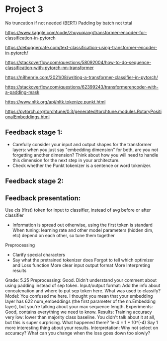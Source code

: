 # Project 3

No truncation if not needed (BERT)
Padding by batch not total

https://www.kaggle.com/code/zhuyuqiang/transformer-encoder-for-classification-in-pytorch

https://debuggercafe.com/text-classification-using-transformer-encoder-in-pytorch/

https://stackoverflow.com/questions/58092004/how-to-do-sequence-classification-with-pytorch-nn-transformer

https://n8henrie.com/2021/08/writing-a-transformer-classifier-in-pytorch/

https://stackoverflow.com/questions/62399243/transformerencoder-with-a-padding-mask

https://www.nltk.org/api/nltk.tokenize.punkt.html

https://pytorch.org/torchtune/0.3/generated/torchtune.modules.RotaryPositionalEmbeddings.html

## Feedback stage 1:
- Carefully consider your input and output shapes for the transformer layers: when you just say "embedding dimension" for both, are you not forgetting another dimension? Think about how you will need to handle this dimension for the next step in your architecture.
- Check whether the Punkt tokenizer is a sentence or word tokenizer.

## Feedback stage 2: 


## Feedback presentation: 
Use cls (first) token for input to classifier, instead of avg before or after classifier
- Information is spread out otherwise, using the first token is standard
When tuning: learning rate and other model parameters (hidden dim, etc) depend on each other, so tune them together

Preprocessing
- Clarify special characters
- Say what the pretrained tokenizer does 
Forgot to tell which optimizer and Loss function
More clear input output format
More Interpreting results

Grade: 5.25
Preprocessing: Good. Didn't understand your comment about using padding instead of sep token.
Input/output format: Add the info about concatenation and where to put sep token here. What was used to classify?
Model: You confused me here. I thought you mean that your embedding layer has 622 num_embeddings (the first parameter of the nn.Embedding layer), but you're talking about your max sequence length.
Experiments: Good, contains everything we need to know.
Results: Training accuracy very low: lower than majority class baseline. You didn't talk about it at all, but this is super surprising. What happened there?
1e-4 = 1 * 10^(-4)
Say 1 more interesting thing about your results.
Interpretation: Why not select on accuracy?
What can you change when the loss goes down too slowly?
